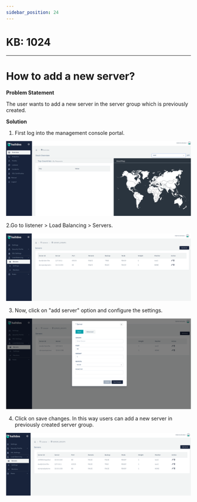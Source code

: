 ```yaml
---
sidebar_position: 24
---
```


# KB: 1024
-----------

# How to add a new server?

**Problem Statement**

The user wants to add a new server in the server group which is previously created.

**Solution**

1. First log into the management console portal.

![kb-1024](/img/waf/tutorials/geoo.png)

2.Go to  listener > Load Balancing > Servers.

![kb-1024](/img/waf/tutorials/server1.png)

3. Now, click on "add server" option and configure the settings.

![kb-1024](/img/waf/tutorials/server11.png)

4. Click on save changes.
In this way users can add a new server in previously created server group.


![kb-1024](/img/waf/tutorials/server31.png)



